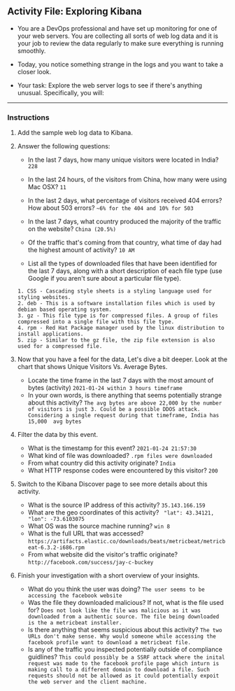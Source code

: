 ## Activity File: Exploring Kibana

* You are a DevOps professional and have set up monitoring for one of your web servers. You are collecting all sorts of web log data and it is your job to review the data regularly to make sure everything is running smoothly. 

* Today, you notice something strange in the logs and you want to take a closer look.

* Your task: Explore the web server logs to see if there's anything unusual. Specifically, you will:

---

### Instructions

1. Add the sample web log data to Kibana.

2. Answer the following questions:

    - In the last 7 days, how many unique visitors were located in India?  `228`

    - In the last 24 hours, of the visitors from China, how many were using Mac OSX? `11`

    - In the last 2 days, what percentage of visitors received 404 errors? How about 503 errors? `~6% for the 404 and 10% for 503`
    - In the last 7 days, what country produced the majority of the traffic on the website? `China (20.5%)`
    - Of the traffic that's coming from that country, what time of day had the highest amount of activity? `10 AM`
    - List all the types of downloaded files that have been identified for the last 7 days, along with a short description of each file type (use Google if you aren't sure about a particular file type). 
    ```
    1. CSS - Cascading style sheets is a styling language used for styling websites. 
    2. deb - This is a software installation files which is used by debian based operating system. 
    3. gz - This file type is for compressed files. A group of files compressed into a single file with this file type.
    4. rpm - Red Hat Package manager used by the linux distribution to install applications. 
    5. zip - Similar to the gz file, the zip file extension is also used for a compressed file. 
    ``` 

3. Now that you have a feel for the data, Let's dive a bit deeper. Look at the chart that shows Unique Visitors Vs. Average Bytes.
     - Locate the time frame in the last 7 days with the most amount of bytes (activity) `2021-01-24 within 3 hours timeframe`
     - In your own words, is there anything that seems potentially strange about this activity? `The avg bytes are above 22,000 by the number of visitors is just 3. Could be a possible DDOS attack. Considering a single request during that timeframe, India has 15,000  avg bytes`

4. Filter the data by this event.
     - What is the timestamp for this event? `2021-01-24 21:57:30`
     - What kind of file was downloaded? `.rpm files were downloaded`
     - From what country did this activity originate? `India`
     - What HTTP response codes were encountered by this visitor? `200`

5. Switch to the Kibana Discover page to see more details about this activity.
     - What is the source IP address of this activity? `35.143.166.159`
     - What are the geo coordinates of this activity? ` "lat": 43.34121, "lon": -73.6103075`
     - What OS was the source machine running? `win 8`
     - What is the full URL that was accessed? `https://artifacts.elastic.co/downloads/beats/metricbeat/metricbeat-6.3.2-i686.rpm`
     - From what website did the visitor's traffic originate? `http://facebook.com/success/jay-c-buckey`

6. Finish your investigation with a short overview of your insights. 

     - What do you think the user was doing? `The user seems to be accessing the facebook website`
     - Was the file they downloaded malicious? If not, what is the file used for? `Does not look like the file was malicious as it was downloaded from a authentic source. The file being downloaded is the a metricbeat installer.`
     - Is there anything that seems suspicious about this activity? `The two URLs don't make sense. Why would someone while accessing the facebook profile want to download a metricbeat file.`
     - Is any of the traffic you inspected potentially outside of compliance guidlines? `This could possibly be a SSRF attack where the inital request was made to the facebook profile page which inturn is making call to a different domain to download a file. Such requests should not be allowed as it could potentially expoit the web server and the client machine.`
